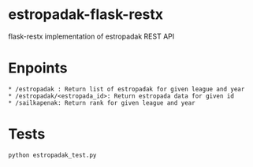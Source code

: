 # estropadak-flask-restx

flask-restx implementation of estropadak REST API

# Enpoints

    * /estropadak : Return list of estropadak for given league and year
    * /estropadak/<estropada_id>: Return estropada data for given id
    * /sailkapenak: Return rank for given league and year

# Tests
```
python estropadak_test.py
```